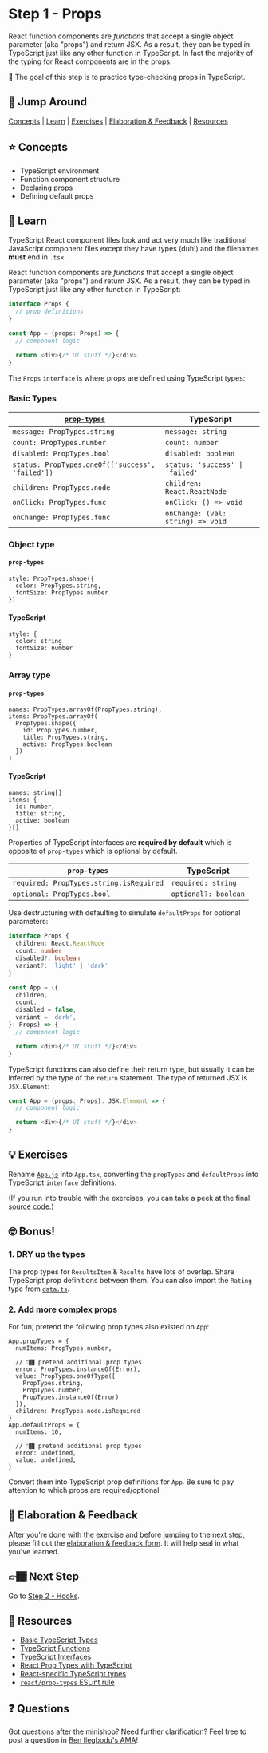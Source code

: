 # Step 1 - Props

React function components are _functions_ that accept a single object parameter (aka "props") and return JSX. As a result, they can be typed in TypeScript just like any other function in TypeScript. In fact the majority of the typing for React components are in the props.

🏅 The goal of this step is to practice type-checking props in TypeScript.

## 🐇 Jump Around

[Concepts](#-concepts) | [Learn](#-learn) | [Exercises](#-exercises) | [Elaboration & Feedback](#-elaboration--feedback) | [Resources](#-resources)

## ⭐ Concepts

- TypeScript environment
- Function component structure
- Declaring props
- Defining default props

## 📝 Learn

TypeScript React component files look and act very much like traditional JavaScript component files except they have types (duh!) and the filenames **must** end in `.tsx`.

React function components are _functions_ that accept a single object parameter (aka "props") and return JSX. As a result, they can be typed in TypeScript just like any other function in TypeScript:

```ts
interface Props {
  // prop definitions
}

const App = (props: Props) => {
  // component logic

  return <div>{/* UI stuff */}</div>
}
```

The `Props` `interface` is where props are defined using TypeScript types:

### Basic Types

| [`prop-types`](https://www.npmjs.com/package/prop-types) | TypeScript                        |
| -------------------------------------------------------- | --------------------------------- |
| `message: PropTypes.string`                              | `message: string`                 |
| `count: PropTypes.number`                                | `count: number`                   |
| `disabled: PropTypes.bool`                               | `disabled: boolean`               |
| `status: PropTypes.oneOf(['success', 'failed'])`         | `status: 'success' \| 'failed'`   |
| `children: PropTypes.node`                               | `children: React.ReactNode`       |
| `onClick: PropTypes.func`                                | `onClick: () => void`             |
| `onChange: PropTypes.func`                               | `onChange: (val: string) => void` |

### Object type

#### `prop-types`

```
style: PropTypes.shape({
  color: PropTypes.string,
  fontSize: PropTypes.number
})
```

#### TypeScript

```
style: {
  color: string
  fontSize: number
}
```

### Array type

#### `prop-types`

```
names: PropTypes.arrayOf(PropTypes.string),
items: PropTypes.arrayOf(
  PropTypes.shape({
    id: PropTypes.number,
    title: PropTypes.string,
    active: PropTypes.boolean
  })
)
```

#### TypeScript

```
names: string[]
items: {
  id: number,
  title: string,
  active: boolean
}[]
```

Properties of TypeScript interfaces are **required by default** which is opposite of `prop-types` which is optional by default.

| `prop-types`                            | TypeScript           |
| --------------------------------------- | -------------------- |
| `required: PropTypes.string.isRequired` | `required: string`   |
| `optional: PropTypes.bool`              | `optional?: boolean` |

Use destructuring with defaulting to simulate `defaultProps` for optional parameters:

```ts
interface Props {
  children: React.ReactNode
  count: number
  disabled?: boolean
  variant?: 'light' | 'dark'
}

const App = ({
  children,
  count,
  disabled = false,
  variant = 'dark',
}: Props) => {
  // component logic

  return <div>{/* UI stuff */}</div>
}
```

TypeScript functions can also define their return type, but usually it can be inferred by the type of the `return` statement. The type of returned JSX is `JSX.Element`:

```ts
const App = (props: Props): JSX.Element => {
  // component logic

  return <div>{/* UI stuff */}</div>
}
```

## 💡 Exercises

Rename [`App.js`](./App.js) into `App.tsx`, converting the `propTypes` and `defaultProps` into TypeScript `interface` definitions.

(If you run into trouble with the exercises, you can take a peek at the final [source code](./final/App.tsx).)

## 🤓 Bonus!

### 1. DRY up the types

The prop types for `ResultsItem` & `Results` have lots of overlap. Share TypeScript prop definitions between them. You can also import the `Rating` type from [`data.ts`](./data.ts).

### 2. Add more complex props

For fun, pretend the following prop types also existed on `App`:

```
App.propTypes = {
  numItems: PropTypes.number,

  // 👇🏾 pretend additional prop types
  error: PropTypes.instanceOf(Error),
  value: PropTypes.oneOfType([
    PropTypes.string,
    PropTypes.number,
    PropTypes.instanceOf(Error)
  ]),
  children: PropTypes.node.isRequired
}
App.defaultProps = {
  numItems: 10,

  // 👇🏾 pretend additional prop types
  error: undefined,
  value: undefined,
}
```

Convert them into TypeScript prop definitions for `App`. Be sure to pay attention to which props are required/optional.

## 🧠 Elaboration & Feedback

After you're done with the exercise and before jumping to the next step, please fill out the [elaboration & feedback form](https://docs.google.com/forms/d/e/1FAIpQLScRocWvtbrl4XmT5_NRiE8bSK3CMZil-ZQByBAt8lpsurcRmw/viewform?usp=pp_url&entry.1671251225=TypeScript+For+React+Developers+Minishop&entry.1984987236=Step+1+-+Props). It will help seal in what you've learned.

## 👉🏾 Next Step

Go to [Step 2 - Hooks](../02-hooks).

## 📕 Resources

- [Basic TypeScript Types](https://www.typescriptlang.org/docs/handbook/basic-types.html)
- [TypeScript Functions](https://www.typescriptlang.org/docs/handbook/functions.html)
- [TypeScript Interfaces](https://www.typescriptlang.org/docs/handbook/interfaces.html)
- [React Prop Types with TypeScript](https://www.benmvp.com/blog/react-prop-types-with-typescript/)
- [React-specific TypeScript types](https://react-typescript-cheatsheet.netlify.app/docs/basic/getting-started/react_prop_type_example)
- [`react/prop-types` ESLint rule](https://github.com/yannickcr/eslint-plugin-react/blob/master/docs/rules/prop-types.md)

## ❓ Questions

Got questions after the minishop? Need further clarification? Feel free to post a question in [Ben Ilegbodu's AMA](https://www.benmvp.com/ama/)!
